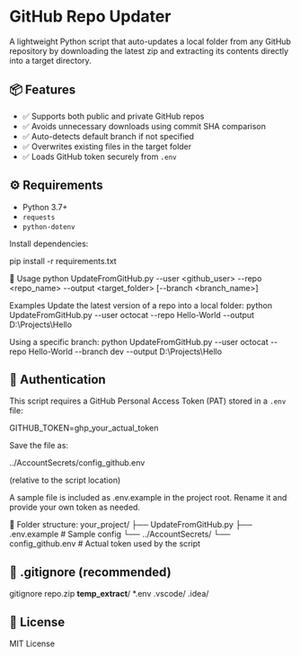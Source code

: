 # GitHub Repo Updater

A lightweight Python script that auto-updates a local folder from any GitHub repository by downloading the latest zip and extracting its contents directly into a target directory.

## 📦 Features

- ✅ Supports both public and private GitHub repos
- ✅ Avoids unnecessary downloads using commit SHA comparison
- ✅ Auto-detects default branch if not specified
- ✅ Overwrites existing files in the target folder
- ✅ Loads GitHub token securely from `.env`

## ⚙️ Requirements

- Python 3.7+
- `requests`
- `python-dotenv`

Install dependencies:


pip install -r requirements.txt

🚀 Usage
python UpdateFromGitHub.py --user <github_user> --repo <repo_name> --output <target_folder> [--branch <branch_name>]

Examples
Update the latest version of a repo into a local folder:
python UpdateFromGitHub.py --user octocat --repo Hello-World --output D:\Projects\Hello

Using a specific branch:
python UpdateFromGitHub.py --user octocat --repo Hello-World --branch dev --output D:\Projects\Hello

## 🔐 Authentication

This script requires a GitHub Personal Access Token (PAT) stored in a `.env` file:


GITHUB_TOKEN=ghp_your_actual_token

Save the file as:

../AccountSecrets/config_github.env

(relative to the script location)

A sample file is included as .env.example in the project root.
Rename it and provide your own token as needed.

📁 Folder structure:
your_project/
├── UpdateFromGitHub.py
├── .env.example          # Sample config
└── ../AccountSecrets/
    └── config_github.env # Actual token used by the script

## 🧾 .gitignore (recommended)
gitignore
repo.zip
__temp_extract__/
*.env
.vscode/
.idea/

## 📄 License
MIT License

